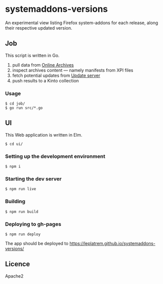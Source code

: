 # systemaddons-versions

An experimental view listing Firefox system-addons for each release, along their respective updated version.

## Job

This script is written in Go.

1. pull data from [Online Archives](https://archive.mozilla.org/pub/firefox/)
2. inspect archives content — namely manifests from XPI files
3. fetch potential updates from [Update server](https://gecko.readthedocs.io/en/latest/toolkit/mozapps/extensions/addon-manager/SystemAddons.html#system-add-on-updates)
4. push results to a Kinto collection

### Usage

    $ cd job/
    $ go run src/*.go

## UI

This Web application is written in Elm.

    $ cd ui/

### Setting up the development environment

    $ npm i

### Starting the dev server

    $ npm run live

### Building

    $ npm run build

### Deploying to gh-pages

    $ npm run deploy

The app should be deployed to https://leplatrem.github.io/systemaddons-versions/

## Licence

Apache2
